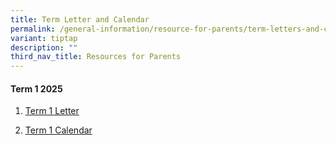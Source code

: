 ```yaml
---
title: Term Letter and Calendar
permalink: /general-information/resource-for-parents/term-letters-and-calendar/
variant: tiptap
description: ""
third_nav_title: Resources for Parents
---
```

<h4><strong>Term 1 2025</strong></h4>
<ol data-tight="true" class="tight">
<li>
<p><a href="/files/Resource for Parents/Term letters and Calendar/FHPS_T1_2025_Letter__final_.pdf" rel="noopener nofollow" target="_blank">Term 1 Letter</a>
</p>
</li>
<li>
<p><a href="/files/Resource for Parents/Term letters and Calendar/FHPS_T1_2025_Calendar__final_.pdf" rel="noopener nofollow" target="_blank">Term 1 Calendar</a>
</p>
</li>
</ol>
<h4></h4>
<p></p>
